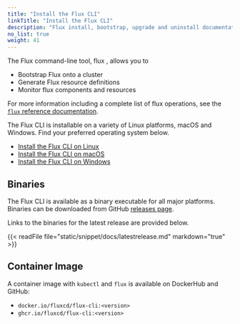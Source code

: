 ```yaml
---
title: "Install the Flux CLI"
linkTitle: "Install the Flux CLI"
description: "Flux install, bootstrap, upgrade and uninstall documentation."
no_list: true
weight: 41
---
```


The Flux command-line tool, flux , allows you to 

- Bootstrap Flux onto a cluster
- Generate Flux resource definitions
- Monitor flux components and resources

For more information including a complete list of flux operations, see the [`flux` reference documentation](../../cmd/_index.md).

The Flux CLI is installable on a variety of Linux platforms, macOS and Windows. Find your preferred operating system below.

- [Install the Flux CLI on Linux](linux.md)
- [Install the Flux CLI on macOS](osx.md)
- [Install the Flux CLI on Windows](windows.md)

## Binaries

The Flux CLI is available as a binary executable for all major platforms. Binaries can be downloaded from GitHub
[releases page](https://github.com/fluxcd/flux2/releases). 

Links to the binaries for the latest release are provided below.

{{< readFile file="static/snippet/docs/latestrelease.md" markdown="true" >}}


## Container Image

A container image with `kubectl` and `flux` is available on DockerHub and GitHub:

* `docker.io/fluxcd/flux-cli:<version>`
* `ghcr.io/fluxcd/flux-cli:<version>`

